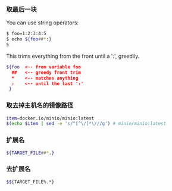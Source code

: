 ### 取最后一块

You can use string operators:
```bash
$ foo=1:2:3:4:5
$ echo ${foo##*:}
5
```
This trims everything from the front until a ':', greedily.

```bash
${foo  <-- from variable foo
  ##   <-- greedy front trim
  *    <-- matches anything
  :    <-- until the last ':'
 }
```

### 取去掉主机名的镜像路径
```bash
item=docker.io/minio/minio:latest
$(echo $item | sed -e 's/^[^\/]*\///g') # minio/minio:latest
```

### 扩展名
```bash
${TARGET_FILE##*.}
```

### 去扩展名
```bash
$${TARGET_FILE%.*}
```